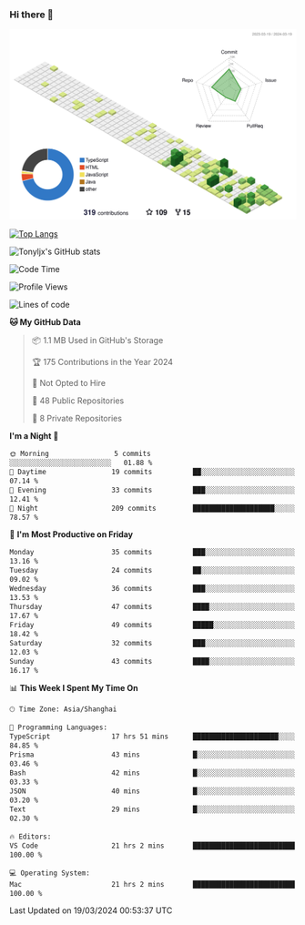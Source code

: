 ### Hi there 👋

![](./profile-3d-contrib/profile-green-animate.svg)

 

[![Top Langs](https://github-readme-stats.vercel.app/api/top-langs/?username=tonyljx)](https://github.com/anuraghazra/github-readme-stats)

![Tonyljx's GitHub stats](https://github-readme-stats.vercel.app/api?username=tonyljx&theme=default&show_icons=true)

 

<!--START_SECTION:waka-->
![Code Time](http://img.shields.io/badge/Code%20Time-235%20hrs%2045%20mins-blue)

![Profile Views](http://img.shields.io/badge/Profile%20Views-1-blue)

![Lines of code](https://img.shields.io/badge/From%20Hello%20World%20I%27ve%20Written-323.8%20thousand%20lines%20of%20code-blue)

**🐱 My GitHub Data** 

> 📦 1.1 MB Used in GitHub's Storage 
 > 
> 🏆 175 Contributions in the Year 2024
 > 
> 🚫 Not Opted to Hire
 > 
> 📜 48 Public Repositories 
 > 
> 🔑 8 Private Repositories 
 > 
**I'm a Night 🦉** 

```text
🌞 Morning                5 commits           ░░░░░░░░░░░░░░░░░░░░░░░░░   01.88 % 
🌆 Daytime                19 commits          ██░░░░░░░░░░░░░░░░░░░░░░░   07.14 % 
🌃 Evening                33 commits          ███░░░░░░░░░░░░░░░░░░░░░░   12.41 % 
🌙 Night                  209 commits         ████████████████████░░░░░   78.57 % 
```
📅 **I'm Most Productive on Friday** 

```text
Monday                   35 commits          ███░░░░░░░░░░░░░░░░░░░░░░   13.16 % 
Tuesday                  24 commits          ██░░░░░░░░░░░░░░░░░░░░░░░   09.02 % 
Wednesday                36 commits          ███░░░░░░░░░░░░░░░░░░░░░░   13.53 % 
Thursday                 47 commits          ████░░░░░░░░░░░░░░░░░░░░░   17.67 % 
Friday                   49 commits          █████░░░░░░░░░░░░░░░░░░░░   18.42 % 
Saturday                 32 commits          ███░░░░░░░░░░░░░░░░░░░░░░   12.03 % 
Sunday                   43 commits          ████░░░░░░░░░░░░░░░░░░░░░   16.17 % 
```


📊 **This Week I Spent My Time On** 

```text
🕑︎ Time Zone: Asia/Shanghai

💬 Programming Languages: 
TypeScript               17 hrs 51 mins      █████████████████████░░░░   84.85 % 
Prisma                   43 mins             █░░░░░░░░░░░░░░░░░░░░░░░░   03.46 % 
Bash                     42 mins             █░░░░░░░░░░░░░░░░░░░░░░░░   03.33 % 
JSON                     40 mins             █░░░░░░░░░░░░░░░░░░░░░░░░   03.20 % 
Text                     29 mins             █░░░░░░░░░░░░░░░░░░░░░░░░   02.30 % 

🔥 Editors: 
VS Code                  21 hrs 2 mins       █████████████████████████   100.00 % 

💻 Operating System: 
Mac                      21 hrs 2 mins       █████████████████████████   100.00 % 
```


 Last Updated on 19/03/2024 00:53:37 UTC
<!--END_SECTION:waka-->
